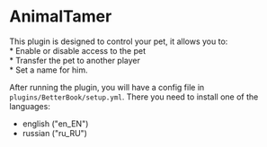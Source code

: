 # AnimalTamer 
This plugin is designed to control your pet, it allows you to:  
    * Enable or disable access to the pet  
    * Transfer the pet to another player  
    * Set a name for him.    

After running the plugin, you will have a config file in `plugins/BetterBook/setup.yml`. There you need to install one of the languages:  
- english ("en_EN") 
- russian ("ru_RU")